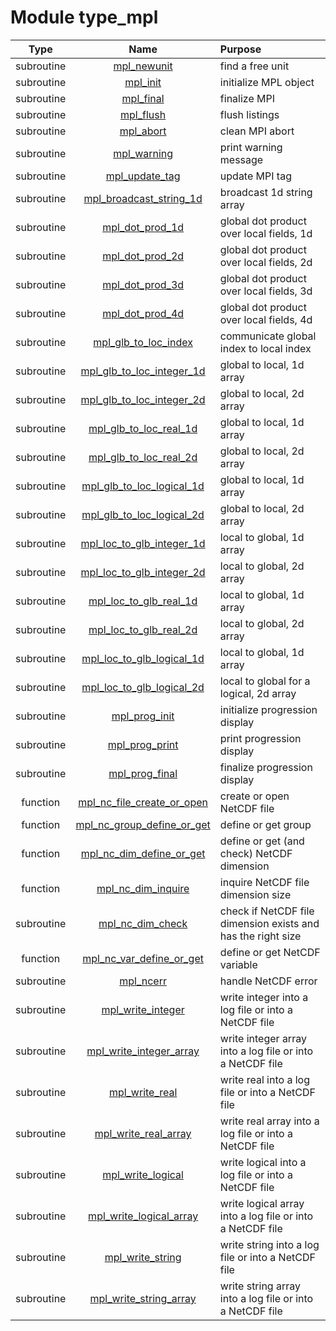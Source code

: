 # Module type_mpl

| Type | Name | Purpose |
| :--: | :--: | :---------- |
| subroutine | [mpl_newunit](https://github.com/JCSDA/saber/tree/develop/src/saber/util/type_mpl.F90#L118) | find a free unit |
| subroutine | [mpl_init](https://github.com/JCSDA/saber/tree/develop/src/saber/util/type_mpl.F90#L149) | initialize MPL object |
| subroutine | [mpl_final](https://github.com/JCSDA/saber/tree/develop/src/saber/util/type_mpl.F90#L205) | finalize MPI |
| subroutine | [mpl_flush](https://github.com/JCSDA/saber/tree/develop/src/saber/util/type_mpl.F90#L221) | flush listings |
| subroutine | [mpl_abort](https://github.com/JCSDA/saber/tree/develop/src/saber/util/type_mpl.F90#L336) | clean MPI abort |
| subroutine | [mpl_warning](https://github.com/JCSDA/saber/tree/develop/src/saber/util/type_mpl.F90#L358) | print warning message |
| subroutine | [mpl_update_tag](https://github.com/JCSDA/saber/tree/develop/src/saber/util/type_mpl.F90#L378) | update MPI tag |
| subroutine | [mpl_broadcast_string_1d](https://github.com/JCSDA/saber/tree/develop/src/saber/util/type_mpl.F90#L399) | broadcast 1d string array |
| subroutine | [mpl_dot_prod_1d](https://github.com/JCSDA/saber/tree/develop/src/saber/util/type_mpl.F90#L422) | global dot product over local fields, 1d |
| subroutine | [mpl_dot_prod_2d](https://github.com/JCSDA/saber/tree/develop/src/saber/util/type_mpl.F90#L453) | global dot product over local fields, 2d |
| subroutine | [mpl_dot_prod_3d](https://github.com/JCSDA/saber/tree/develop/src/saber/util/type_mpl.F90#L484) | global dot product over local fields, 3d |
| subroutine | [mpl_dot_prod_4d](https://github.com/JCSDA/saber/tree/develop/src/saber/util/type_mpl.F90#L515) | global dot product over local fields, 4d |
| subroutine | [mpl_glb_to_loc_index](https://github.com/JCSDA/saber/tree/develop/src/saber/util/type_mpl.F90#L546) | communicate global index to local index |
| subroutine | [mpl_glb_to_loc_integer_1d](https://github.com/JCSDA/saber/tree/develop/src/saber/util/type_mpl.F90#L635) | global to local, 1d array |
| subroutine | [mpl_glb_to_loc_integer_2d](https://github.com/JCSDA/saber/tree/develop/src/saber/util/type_mpl.F90#L712) | global to local, 2d array |
| subroutine | [mpl_glb_to_loc_real_1d](https://github.com/JCSDA/saber/tree/develop/src/saber/util/type_mpl.F90#L822) | global to local, 1d array |
| subroutine | [mpl_glb_to_loc_real_2d](https://github.com/JCSDA/saber/tree/develop/src/saber/util/type_mpl.F90#L900) | global to local, 2d array |
| subroutine | [mpl_glb_to_loc_logical_1d](https://github.com/JCSDA/saber/tree/develop/src/saber/util/type_mpl.F90#L1011) | global to local, 1d array |
| subroutine | [mpl_glb_to_loc_logical_2d](https://github.com/JCSDA/saber/tree/develop/src/saber/util/type_mpl.F90#L1089) | global to local, 2d array |
| subroutine | [mpl_loc_to_glb_integer_1d](https://github.com/JCSDA/saber/tree/develop/src/saber/util/type_mpl.F90#L1200) | local to global, 1d array |
| subroutine | [mpl_loc_to_glb_integer_2d](https://github.com/JCSDA/saber/tree/develop/src/saber/util/type_mpl.F90#L1286) | local to global, 2d array |
| subroutine | [mpl_loc_to_glb_real_1d](https://github.com/JCSDA/saber/tree/develop/src/saber/util/type_mpl.F90#L1387) | local to global, 1d array |
| subroutine | [mpl_loc_to_glb_real_2d](https://github.com/JCSDA/saber/tree/develop/src/saber/util/type_mpl.F90#L1474) | local to global, 2d array |
| subroutine | [mpl_loc_to_glb_logical_1d](https://github.com/JCSDA/saber/tree/develop/src/saber/util/type_mpl.F90#L1576) | local to global, 1d array |
| subroutine | [mpl_loc_to_glb_logical_2d](https://github.com/JCSDA/saber/tree/develop/src/saber/util/type_mpl.F90#L1663) | local to global for a logical, 2d array |
| subroutine | [mpl_prog_init](https://github.com/JCSDA/saber/tree/develop/src/saber/util/type_mpl.F90#L1765) | initialize progression display |
| subroutine | [mpl_prog_print](https://github.com/JCSDA/saber/tree/develop/src/saber/util/type_mpl.F90#L1798) | print progression display |
| subroutine | [mpl_prog_final](https://github.com/JCSDA/saber/tree/develop/src/saber/util/type_mpl.F90#L1835) | finalize progression display |
| function | [mpl_nc_file_create_or_open](https://github.com/JCSDA/saber/tree/develop/src/saber/util/type_mpl.F90#L1878) | create or open NetCDF file |
| function | [mpl_nc_group_define_or_get](https://github.com/JCSDA/saber/tree/develop/src/saber/util/type_mpl.F90#L1921) | define or get group |
| function | [mpl_nc_dim_define_or_get](https://github.com/JCSDA/saber/tree/develop/src/saber/util/type_mpl.F90#L1949) | define or get (and check) NetCDF dimension |
| function | [mpl_nc_dim_inquire](https://github.com/JCSDA/saber/tree/develop/src/saber/util/type_mpl.F90#L1986) | inquire NetCDF file dimension size |
| subroutine | [mpl_nc_dim_check](https://github.com/JCSDA/saber/tree/develop/src/saber/util/type_mpl.F90#L2016) | check if NetCDF file dimension exists and has the right size |
| function | [mpl_nc_var_define_or_get](https://github.com/JCSDA/saber/tree/develop/src/saber/util/type_mpl.F90#L2045) | define or get NetCDF variable |
| subroutine | [mpl_ncerr](https://github.com/JCSDA/saber/tree/develop/src/saber/util/type_mpl.F90#L2090) | handle NetCDF error |
| subroutine | [mpl_write_integer](https://github.com/JCSDA/saber/tree/develop/src/saber/util/type_mpl.F90#L2108) | write integer into a log file or into a NetCDF file |
| subroutine | [mpl_write_integer_array](https://github.com/JCSDA/saber/tree/develop/src/saber/util/type_mpl.F90#L2147) | write integer array into a log file or into a NetCDF file |
| subroutine | [mpl_write_real](https://github.com/JCSDA/saber/tree/develop/src/saber/util/type_mpl.F90#L2199) | write real into a log file or into a NetCDF file |
| subroutine | [mpl_write_real_array](https://github.com/JCSDA/saber/tree/develop/src/saber/util/type_mpl.F90#L2233) | write real array into a log file or into a NetCDF file |
| subroutine | [mpl_write_logical](https://github.com/JCSDA/saber/tree/develop/src/saber/util/type_mpl.F90#L2281) | write logical into a log file or into a NetCDF file |
| subroutine | [mpl_write_logical_array](https://github.com/JCSDA/saber/tree/develop/src/saber/util/type_mpl.F90#L2316) | write logical array into a log file or into a NetCDF file |
| subroutine | [mpl_write_string](https://github.com/JCSDA/saber/tree/develop/src/saber/util/type_mpl.F90#L2370) | write string into a log file or into a NetCDF file |
| subroutine | [mpl_write_string_array](https://github.com/JCSDA/saber/tree/develop/src/saber/util/type_mpl.F90#L2406) | write string array into a log file or into a NetCDF file |
